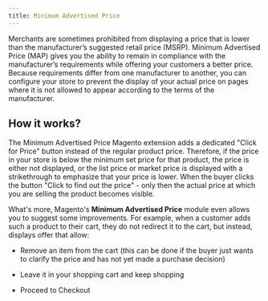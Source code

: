 ```yaml
---
title: Minimum Advertised Price
---
```


Merchants are sometimes prohibited from displaying a price that is lower than the manufacturer’s suggested retail price (MSRP). Minimum Advertised Price (MAP) gives you the ability to remain in compliance with the manufacturer’s requirements while offering your customers a better price. Because requirements differ from one manufacturer to another, you can configure your store to prevent the display of your actual price on pages where it is not allowed to appear according to the terms of the manufacturer.

## How it works?

The Minimum Advertised Price Magento extension adds a dedicated "Click for Price" button instead of the regular product price. Therefore, if the price in your store is below the minimum set price for that product, the price is either not displayed, or the list price or market price is displayed with a strikethrough to emphasize that your price is lower. When the buyer clicks the button "Click to find out the price" - only then the actual price at which you are selling the product becomes visible.

What's more, Magento's **Minimum Advertised Price** module even allows you to suggest some improvements. For example, when a customer adds such a product to their cart, they do not redirect it to the cart, but instead, displays offer that allow:

- Remove an item from the cart (this can be done if the buyer just wants to clarify the price and has not yet made a purchase decision)

- Leave it in your shopping cart and keep shopping

- Proceed to Checkout